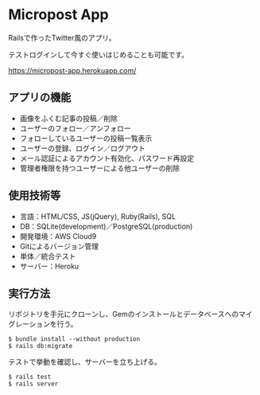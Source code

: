 # Micropost App

Railsで作ったTwitter風のアプリ。

テストログインして今すぐ使いはじめることも可能です。

https://micropost-app.herokuapp.com/

## アプリの機能

- 画像をふくむ記事の投稿／削除
- ユーザーのフォロー／アンフォロー
- フォローしているユーザーの投稿一覧表示
- ユーザーの登録、ログイン／ログアウト
- メール認証によるアカウント有効化、パスワード再設定
- 管理者権限を持つユーザーによる他ユーザーの削除

## 使用技術等

- 言語：HTML/CSS, JS(jQuery), Ruby(Rails), SQL
- DB：SQLite(development)／PostgreSQL(production)
- 開発環境：AWS Cloud9
- Gitによるバージョン管理
- 単体／統合テスト
- サーバー：Heroku

## 実行方法

リポジトリを手元にクローンし、Gemのインストールとデータベースへのマイグレーションを行う。

```
$ bundle install --without production
$ rails db:migrate
```

テストで挙動を確認し、サーバーを立ち上げる。

```
$ rails test
$ rails server
```
